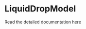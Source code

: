 # LiquidDropModel
Read the detailed documentation [here](https://github.com/ShebinJoseJacob/LiquidDropModel/blob/master/Assets/LiquidDropModel.pdf "Liquid Drop Model Documentation")
